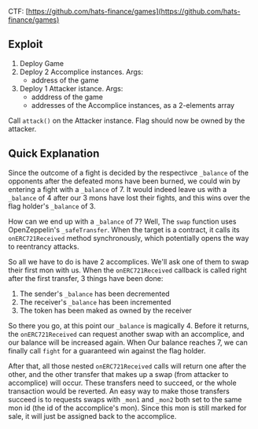 CTF: [https://github.com/hats-finance/games](https://github.com/hats-finance/games)

## Exploit

1. Deploy Game
2. Deploy 2 Accomplice instances.
   Args: 
   - address of the game
3. Deploy 1 Attacker istance.
   Args:
   - adddress of the game
   - addresses of the Accomplice instances, as a 2-elements array

Call `attack()` on the Attacker instance. Flag should now be owned by the attacker.

## Quick Explanation

Since the outcome of a fight is decided by the respectivce `_balance` of the
opponents after the defeated mons have been burned, we could win by entering a
fight with a `_balance` of 7. It would indeed leave us with a `_balance` of 4
after our 3 mons have lost their fights, and this wins over the flag holder's
`_balance` of 3.

How can we end up with a `_balance` of 7? Well, The `swap` function uses
OpenZeppelin's `_safeTransfer`. When the target is a contract, it calls its
`onERC721Received` method synchronously, which potentially opens the way to
reentrancy attacks.

So all we have to do is have 2 accomplices. We'll ask one of them to swap their
first mon with us. When the `onERC721Received` callback is called right after
the first transfer, 3 things have been done:

1. The sender's `_balance` has been decremented
2. The receiver's `_balance` has been incremented
3. The token has been maked as owned by the receiver

So there you go, at this point our `_balance` is magically 4. Before it
returns, the `onERC721Received` can request another swap with an accomplice,
and our balance will be increased again. When Our balance reaches 7, we can
finally call `fight` for a guaranteed win against the flag holder.

After that, all those nested `onERC721Received` calls will return one after the
other, and the other transfer that makes up a swap (from attacker to
accomplice) will occur. These transfers need to succeed, or the whole
transaction would be reverted. An easy way to make those transfers succeed is
to requests swaps with `_mon1` and `_mon2` both set to the same mon id (the id
of the accomplice's mon). Since this mon is still marked for sale, it will just
be assigned back to the accomplice.
